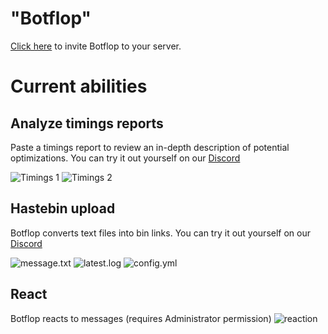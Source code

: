 # "Botflop"
[Click here](https://discord.com/api/oauth2/authorize?client_id=787929894616825867&permissions=0&scope=bot) to invite Botflop to your server.

# Current abilities
## Analyze timings reports
Paste a timings report to review an in-depth description of potential optimizations. You can try it out yourself on our [Discord](https://discord.gg/zsz3PzT)

![Timings 1](https://i.imgur.com/aJfpIzM.png)
![Timings 2](https://i.imgur.com/7JeCa1V.png)

## Hastebin upload
Botflop converts text files into bin links. You can try it out yourself on our [Discord](https://discord.gg/zsz3PzT)

![message.txt](https://i.imgur.com/Q6WIAxp.png)
![latest.log](https://i.imgur.com/Iqao6Yp.png)
![config.yml](https://i.imgur.com/bl9YqK9.png)

## React
Botflop reacts to messages (requires Administrator permission)
![reaction](https://i.imgur.com/o1swgZw.png)
